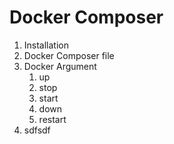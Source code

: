 # Docker Composer

1. Installation
2. Docker Composer file
3. Docker Argument
   1. up
   2. stop
   3. start
   4. down
   5. restart
4. sdfsdf



